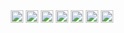 <br>
<br>
<p align="center">
<a href="https://www.hackerrank.com/parthoshaon" target="blank"><img align="center" src="https://cdn.jsdelivr.net/npm/simple-icons@3.0.1/icons/hackerrank.svg" alt="rickzinho_ecr" height="20" width="20" /></a>
<a href="https://linkedin.com/in/parthoshaon" target="blank"><img align="center" src="https://cdn.jsdelivr.net/npm/simple-icons@3.0.1/icons/linkedin.svg" alt="rich-ramalho" height="20" width="20" /></a>
<a href="https://vjudge.net/user/parthoxyz" target="blank"><img align="center" src="https://cdn-icons.flaticon.com/png/512/1442/premium/1442632.png?token=exp=1661083267~hmac=84c6d5202704195cdc67914461247b47" alt="rickzinho_ecr" height="20" width="20" /></a>
<a href="https://www.topcoder.com/members/parthoshaon" target="blank"><img align="center" src="https://cdn.jsdelivr.net/npm/simple-icons@3.0.1/icons/topcoder.svg" alt="rickzinho_ecr" height="20" width="20" /></a>
<a href="https://www.quora.com/profile/Partho-Shaon" target="blank"><img align="center" src="https://cdn.jsdelivr.net/npm/simple-icons@3.0.1/icons/quora.svg" alt="richecr.py" height="20" width="20" /></a>
<a href="https://codeforces.com/profile/parthosroy" target="blank"><img align="center" src="https://cdn4.iconfinder.com/data/icons/logos-brands-5/24/codeforces-512.png" alt="richecr.py" height="20" width="20" /></a>
<a href="https://www.codechef.com/users/parthoshaon" target="blank"><img align="center" src="https://cdn.jsdelivr.net/npm/simple-icons@3.0.1/icons/codechef.svg" alt="rickzinho_ecr" height="20" width="20" /></a>
</p>
<br>
